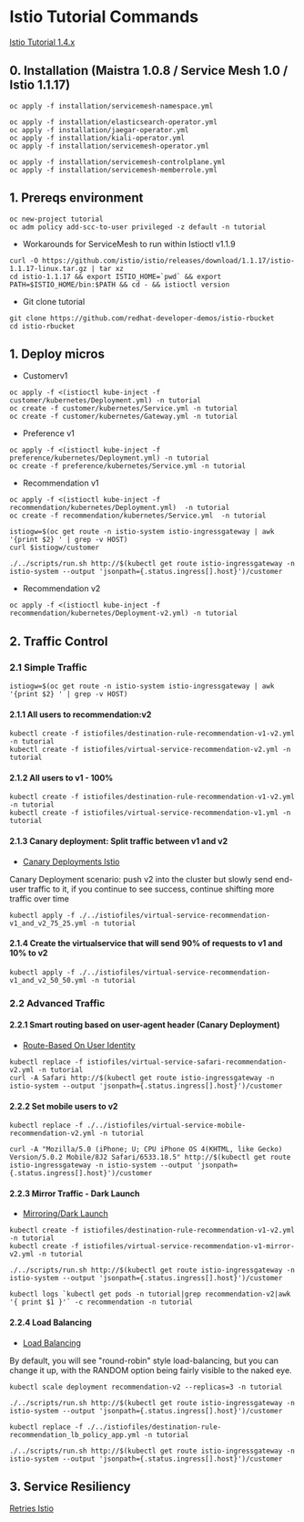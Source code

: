 # Istio Tutorial Commands

[Istio Tutorial 1.4.x](https://redhat-developer-demos.github.io/istio-tutorial/workshop/istio-tutorial/1.4.x/)

## 0. Installation (Maistra 1.0.8 / Service Mesh 1.0 / Istio 1.1.17)

```
oc apply -f installation/servicemesh-namespace.yml
```

```
oc apply -f installation/elasticsearch-operator.yml
oc apply -f installation/jaegar-operator.yml
oc apply -f installation/kiali-operator.yml
oc apply -f installation/servicemesh-operator.yml
```

```
oc apply -f installation/servicemesh-controlplane.yml
oc apply -f installation/servicemesh-memberrole.yml
```

## 1. Prereqs environment

```
oc new-project tutorial
oc adm policy add-scc-to-user privileged -z default -n tutorial
```

* Workarounds for ServiceMesh to run within Istioctl v1.1.9

```
curl -O https://github.com/istio/istio/releases/download/1.1.17/istio-1.1.17-linux.tar.gz | tar xz
cd istio-1.1.17 && export ISTIO_HOME=`pwd` && export PATH=$ISTIO_HOME/bin:$PATH && cd - && istioctl version
```

* Git clone tutorial

```
git clone https://github.com/redhat-developer-demos/istio-rbucket
cd istio-rbucket
```



## 1. Deploy micros

* Customerv1

```
oc apply -f <(istioctl kube-inject -f customer/kubernetes/Deployment.yml) -n tutorial
oc create -f customer/kubernetes/Service.yml -n tutorial
oc create -f customer/kubernetes/Gateway.yml -n tutorial
```

* Preference v1

```
oc apply -f <(istioctl kube-inject -f preference/kubernetes/Deployment.yml) -n tutorial
oc create -f preference/kubernetes/Service.yml -n tutorial
```

* Recommendation v1

```
oc apply -f <(istioctl kube-inject -f recommendation/kubernetes/Deployment.yml)  -n tutorial
oc create -f recommendation/kubernetes/Service.yml  -n tutorial
```

```
istiogw=$(oc get route -n istio-system istio-ingressgateway | awk '{print $2} ' | grep -v HOST)
curl $istiogw/customer
```

```
./../scripts/run.sh http://$(kubectl get route istio-ingressgateway -n istio-system --output 'jsonpath={.status.ingress[].host}')/customer
```

* Recommendation v2

```
oc apply -f <(istioctl kube-inject -f recommendation/kubernetes/Deployment-v2.yml) -n tutorial
```

## 2. Traffic Control

### 2.1 Simple Traffic

```
istiogw=$(oc get route -n istio-system istio-ingressgateway | awk '{print $2} ' | grep -v HOST)
```

#### 2.1.1 All users to recommendation:v2
```
kubectl create -f istiofiles/destination-rule-recommendation-v1-v2.yml -n tutorial
kubectl create -f istiofiles/virtual-service-recommendation-v2.yml -n tutorial
```

#### 2.1.2 All users to v1 - 100%
```
kubectl create -f istiofiles/destination-rule-recommendation-v1-v2.yml -n tutorial
kubectl create -f istiofiles/virtual-service-recommendation-v1.yml -n tutorial
```

#### 2.1.3 Canary deployment: Split traffic between v1 and v2

* [Canary Deployments Istio](https://istio.io/blog/2017/0.1-canary/#enter-istio)

Canary Deployment scenario: push v2 into the cluster but slowly send end-user traffic to it, if you continue to see success, continue shifting more traffic over time

```
kubectl apply -f ./../istiofiles/virtual-service-recommendation-v1_and_v2_75_25.yml -n tutorial
```

#### 2.1.4 Create the virtualservice that will send 90% of requests to v1 and 10% to v2

```
kubectl apply -f ./../istiofiles/virtual-service-recommendation-v1_and_v2_50_50.yml -n tutorial
```

### 2.2 Advanced Traffic

#### 2.2.1 Smart routing based on user-agent header (Canary Deployment)

* [Route-Based On User Identity](https://istio.io/docs/tasks/traffic-management/request-routing/#route-based-on-user-identity)

```
kubectl replace -f istiofiles/virtual-service-safari-recommendation-v2.yml -n tutorial
curl -A Safari http://$(kubectl get route istio-ingressgateway -n istio-system --output 'jsonpath={.status.ingress[].host}')/customer
```

#### 2.2.2 Set mobile users to v2

```
kubectl replace -f ./../istiofiles/virtual-service-mobile-recommendation-v2.yml -n tutorial

curl -A "Mozilla/5.0 (iPhone; U; CPU iPhone OS 4(KHTML, like Gecko) Version/5.0.2 Mobile/8J2 Safari/6533.18.5" http://$(kubectl get route istio-ingressgateway -n istio-system --output 'jsonpath={.status.ingress[].host}')/customer
```

#### 2.2.3 Mirror Traffic - Dark Launch

* [Mirroring/Dark Launch](https://istio.io/docs/tasks/traffic-management/mirroring/)

```
kubectl create -f istiofiles/destination-rule-recommendation-v1-v2.yml -n tutorial
kubectl create -f istiofiles/virtual-service-recommendation-v1-mirror-v2.yml -n tutorial

./../scripts/run.sh http://$(kubectl get route istio-ingressgateway -n istio-system --output 'jsonpath={.status.ingress[].host}')/customer

kubectl logs `kubectl get pods -n tutorial|grep recommendation-v2|awk '{ print $1 }'` -c recommendation -n tutorial
```

#### 2.2.4 Load Balancing

* [Load Balancing](https://istio.io/docs/concepts/traffic-management/#load-balancing-options)

By default, you will see "round-robin" style load-balancing, but you can change it up, with the
RANDOM option being fairly visible to the naked eye.

```
kubectl scale deployment recommendation-v2 --replicas=3 -n tutorial

./../scripts/run.sh http://$(kubectl get route istio-ingressgateway -n istio-system --output 'jsonpath={.status.ingress[].host}')/customer

kubectl replace -f ./../istiofiles/destination-rule-recommendation_lb_policy_app.yml -n tutorial

./../scripts/run.sh http://$(kubectl get route istio-ingressgateway -n istio-system --output 'jsonpath={.status.ingress[].host}')/customer
```

## 3. Service Resiliency

[Retries Istio](https://istio.io/docs/concepts/traffic-management/#retries)

















